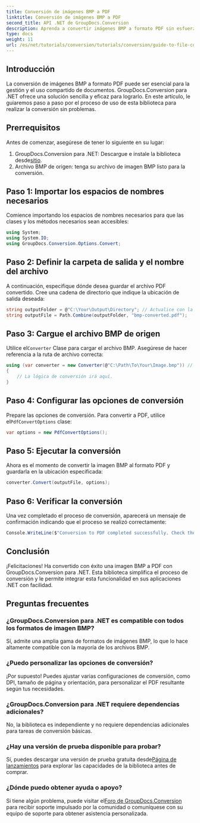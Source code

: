 ```yaml
---
title: Conversión de imágenes BMP a PDF
linktitle: Conversión de imágenes BMP a PDF
second_title: API .NET de GroupDocs.Conversion
description: Aprenda a convertir imágenes BMP a formato PDF sin esfuerzo con GroupDocs.Conversion para .NET. Este completo tutorial paso a paso cubre los requisitos previos, el manejo de archivos fuente y las opciones de personalización.
type: docs
weight: 11
url: /es/net/tutorials/conversion/tutorials/conversion/guide-to-file-conversion-to-pdf/converting-bmp-to-pdf/
---
```

## Introducción

La conversión de imágenes BMP a formato PDF puede ser esencial para la gestión y el uso compartido de documentos. GroupDocs.Conversion para .NET ofrece una solución sencilla y eficaz para lograrlo. En este artículo, le guiaremos paso a paso por el proceso de uso de esta biblioteca para realizar la conversión sin problemas.

## Prerrequisitos

Antes de comenzar, asegúrese de tener lo siguiente en su lugar:

1.  GroupDocs.Conversion para .NET: Descargue e instale la biblioteca desde[sitio](https://releases.groupdocs.com/conversion/net/).
2. Archivo BMP de origen: tenga su archivo de imagen BMP listo para la conversión.

## Paso 1: Importar los espacios de nombres necesarios

Comience importando los espacios de nombres necesarios para que las clases y los métodos necesarios sean accesibles:

```csharp
using System;
using System.IO;
using GroupDocs.Conversion.Options.Convert;
```

## Paso 2: Definir la carpeta de salida y el nombre del archivo

A continuación, especifique dónde desea guardar el archivo PDF convertido. Cree una cadena de directorio que indique la ubicación de salida deseada:

```csharp
string outputFolder = @"C:\Your\Output\Directory"; // Actualice con la ruta de su directorio
string outputFile = Path.Combine(outputFolder, "bmp-converted.pdf");
```

## Paso 3: Cargue el archivo BMP de origen

 Utilice el`Converter` Clase para cargar el archivo BMP. Asegúrese de hacer referencia a la ruta de archivo correcta:

```csharp
using (var converter = new Converter(@"C:\Path\To\Your\Image.bmp")) // Actualice con la ruta de su archivo BMP
{
    // La lógica de conversión irá aquí.
}
```

## Paso 4: Configurar las opciones de conversión

 Prepare las opciones de conversión. Para convertir a PDF, utilice el`PdfConvertOptions` clase:

```csharp
var options = new PdfConvertOptions();
```

## Paso 5: Ejecutar la conversión

Ahora es el momento de convertir la imagen BMP al formato PDF y guardarla en la ubicación especificada:

```csharp
converter.Convert(outputFile, options);
```

## Paso 6: Verificar la conversión

Una vez completado el proceso de conversión, aparecerá un mensaje de confirmación indicando que el proceso se realizó correctamente:

```csharp
Console.WriteLine($"Conversion to PDF completed successfully. Check the output in: {outputFolder}");
```

## Conclusión

¡Felicitaciones! Ha convertido con éxito una imagen BMP a PDF con GroupDocs.Conversion para .NET. Esta biblioteca simplifica el proceso de conversión y le permite integrar esta funcionalidad en sus aplicaciones .NET con facilidad.

## Preguntas frecuentes

### ¿GroupDocs.Conversion para .NET es compatible con todos los formatos de imagen BMP?

Sí, admite una amplia gama de formatos de imágenes BMP, lo que lo hace altamente compatible con la mayoría de los archivos BMP.

### ¿Puedo personalizar las opciones de conversión?

¡Por supuesto! Puedes ajustar varias configuraciones de conversión, como DPI, tamaño de página y orientación, para personalizar el PDF resultante según tus necesidades.

### ¿GroupDocs.Conversion para .NET requiere dependencias adicionales?

No, la biblioteca es independiente y no requiere dependencias adicionales para tareas de conversión básicas.

### ¿Hay una versión de prueba disponible para probar?

Sí, puedes descargar una versión de prueba gratuita desde[Página de lanzamientos](https://releases.groupdocs.com/) para explorar las capacidades de la biblioteca antes de comprar.

### ¿Dónde puedo obtener ayuda o apoyo?

 Si tiene algún problema, puede visitar el[Foro de GroupDocs.Conversion](https://forum.groupdocs.com/c/conversion/11) para recibir soporte impulsado por la comunidad o comuníquese con su equipo de soporte para obtener asistencia personalizada.